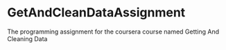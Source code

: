 # GetAndCleanDataAssignment
The programming assignment for the coursera course named Getting And Cleaning Data
